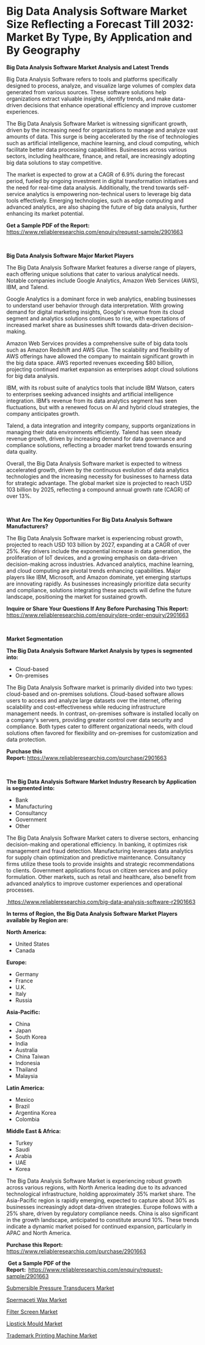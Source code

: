 <p><h1>Big Data Analysis Software Market Size Reflecting a Forecast Till 2032: Market By Type, By Application and By Geography</h1></p><p><strong>Big Data Analysis Software Market Analysis and Latest Trends</strong></p>
<p><p>Big Data Analysis Software refers to tools and platforms specifically designed to process, analyze, and visualize large volumes of complex data generated from various sources. These software solutions help organizations extract valuable insights, identify trends, and make data-driven decisions that enhance operational efficiency and improve customer experiences.</p><p>The Big Data Analysis Software Market is witnessing significant growth, driven by the increasing need for organizations to manage and analyze vast amounts of data. This surge is being accelerated by the rise of technologies such as artificial intelligence, machine learning, and cloud computing, which facilitate better data processing capabilities. Businesses across various sectors, including healthcare, finance, and retail, are increasingly adopting big data solutions to stay competitive.</p><p>The market is expected to grow at a CAGR of 6.9% during the forecast period, fueled by ongoing investment in digital transformation initiatives and the need for real-time data analysis. Additionally, the trend towards self-service analytics is empowering non-technical users to leverage big data tools effectively. Emerging technologies, such as edge computing and advanced analytics, are also shaping the future of big data analysis, further enhancing its market potential.</p></p>
<p><strong>Get a Sample PDF of the Report:&nbsp;</strong> <a href="https://www.reliableresearchiq.com/enquiry/request-sample/2901663?utm_campaign=1129&utm_medium=2&utm_source=Github&utm_content=ia&utm_term=16032025&utm_id=big-data-analysis-software">https://www.reliableresearchiq.com/enquiry/request-sample/2901663</a></p>
<p>&nbsp;</p>
<p><strong>Big Data Analysis Software Major Market Players</strong></p>
<p><p>The Big Data Analysis Software Market features a diverse range of players, each offering unique solutions that cater to various analytical needs. Notable companies include Google Analytics, Amazon Web Services (AWS), IBM, and Talend.</p><p>Google Analytics is a dominant force in web analytics, enabling businesses to understand user behavior through data interpretation. With growing demand for digital marketing insights, Google's revenue from its cloud segment and analytics solutions continues to rise, with expectations of increased market share as businesses shift towards data-driven decision-making.</p><p>Amazon Web Services provides a comprehensive suite of big data tools such as Amazon Redshift and AWS Glue. The scalability and flexibility of AWS offerings have allowed the company to maintain significant growth in the big data space. AWS reported revenues exceeding $80 billion, projecting continued market expansion as enterprises adopt cloud solutions for big data analysis.</p><p>IBM, with its robust suite of analytics tools that include IBM Watson, caters to enterprises seeking advanced insights and artificial intelligence integration. IBM’s revenue from its data analytics segment has seen fluctuations, but with a renewed focus on AI and hybrid cloud strategies, the company anticipates growth.</p><p>Talend, a data integration and integrity company, supports organizations in managing their data environments efficiently. Talend has seen steady revenue growth, driven by increasing demand for data governance and compliance solutions, reflecting a broader market trend towards ensuring data quality.</p><p>Overall, the Big Data Analysis Software market is expected to witness accelerated growth, driven by the continuous evolution of data analytics technologies and the increasing necessity for businesses to harness data for strategic advantage. The global market size is projected to reach USD 103 billion by 2025, reflecting a compound annual growth rate (CAGR) of over 13%.</p></p>
<p>&nbsp;</p>
<p><strong>What Are The Key Opportunities For Big Data Analysis Software Manufacturers?</strong></p>
<p><p>The Big Data Analysis Software market is experiencing robust growth, projected to reach USD 103 billion by 2027, expanding at a CAGR of over 25%. Key drivers include the exponential increase in data generation, the proliferation of IoT devices, and a growing emphasis on data-driven decision-making across industries. Advanced analytics, machine learning, and cloud computing are pivotal trends enhancing capabilities. Major players like IBM, Microsoft, and Amazon dominate, yet emerging startups are innovating rapidly. As businesses increasingly prioritize data security and compliance, solutions integrating these aspects will define the future landscape, positioning the market for sustained growth.</p></p>
<p><strong>Inquire or Share Your Questions If Any Before Purchasing This Report:</strong> <a href="https://www.reliableresearchiq.com/enquiry/pre-order-enquiry/2901663?utm_campaign=1129&utm_medium=2&utm_source=Github&utm_content=ia&utm_term=16032025&utm_id=big-data-analysis-software">https://www.reliableresearchiq.com/enquiry/pre-order-enquiry/2901663</a></p>
<p>&nbsp;</p>
<p><strong>Market Segmentation</strong></p>
<p><strong>The Big Data Analysis Software Market Analysis by types is segmented into:</strong></p>
<p><ul><li>Cloud-based</li><li>On-premises</li></ul></p>
<p><p>The Big Data Analysis Software market is primarily divided into two types: cloud-based and on-premises solutions. Cloud-based software allows users to access and analyze large datasets over the internet, offering scalability and cost-effectiveness while reducing infrastructure management needs. In contrast, on-premises software is installed locally on a company's servers, providing greater control over data security and compliance. Both types cater to different organizational needs, with cloud solutions often favored for flexibility and on-premises for customization and data protection.</p></p>
<p><strong>Purchase this Report:&nbsp;</strong><a href="https://www.reliableresearchiq.com/purchase/2901663?utm_campaign=1129&utm_medium=2&utm_source=Github&utm_content=ia&utm_term=16032025&utm_id=big-data-analysis-software">https://www.reliableresearchiq.com/purchase/2901663</a></p>
<p>&nbsp;</p>
<p><strong>The Big Data Analysis Software Market Industry Research by Application is segmented into:</strong></p>
<p><ul><li>Bank</li><li>Manufacturing</li><li>Consultancy</li><li>Government</li><li>Other</li></ul></p>
<p><p>The Big Data Analysis Software Market caters to diverse sectors, enhancing decision-making and operational efficiency. In banking, it optimizes risk management and fraud detection. Manufacturing leverages data analytics for supply chain optimization and predictive maintenance. Consultancy firms utilize these tools to provide insights and strategic recommendations to clients. Government applications focus on citizen services and policy formulation. Other markets, such as retail and healthcare, also benefit from advanced analytics to improve customer experiences and operational processes.</p></p>
<p><a href="https://www.reliableresearchiq.com/big-data-analysis-software-r2901663?utm_campaign=1129&utm_medium=2&utm_source=Github&utm_content=ia&utm_term=16032025&utm_id=big-data-analysis-software">&nbsp;https://www.reliableresearchiq.com/big-data-analysis-software-r2901663</a></p>
<p><strong>In terms of Region, the Big Data Analysis Software Market Players available by Region are:</strong></p>
<p>
    <p> <strong> North America: </strong>
        <ul>
            <li>United States</li>
            <li>Canada</li>
        </ul>
        </p> 
    <p> <strong> Europe: </strong>
        <ul>
            <li>Germany</li>
            <li>France</li>
            <li>U.K.</li>
            <li>Italy</li>
            <li>Russia</li>
        </ul>
        </p> 
    <p> <strong> Asia-Pacific: </strong>
        <ul>
            <li>China</li>
            <li>Japan</li>
            <li>South Korea</li>
            <li>India</li>
            <li>Australia</li>
            <li>China Taiwan</li>
            <li>Indonesia</li>
            <li>Thailand</li>
            <li>Malaysia</li>
        </ul>
        </p> 
    <p> <strong> Latin America: </strong>
        <ul>
            <li>Mexico</li>
            <li>Brazil</li>
            <li>Argentina Korea</li>
            <li>Colombia</li>
        </ul>
        </p> 
    <p> <strong> Middle East & Africa: </strong>
        <ul>
            <li>Turkey</li>
            <li>Saudi</li>
            <li>Arabia</li>
            <li>UAE</li>
            <li>Korea</li>
        </ul>
    </p>
    </p>
<p><p>The Big Data Analysis Software Market is experiencing robust growth across various regions, with North America leading due to its advanced technological infrastructure, holding approximately 35% market share. The Asia-Pacific region is rapidly emerging, expected to capture about 30% as businesses increasingly adopt data-driven strategies. Europe follows with a 25% share, driven by regulatory compliance needs. China is also significant in the growth landscape, anticipated to constitute around 10%. These trends indicate a dynamic market poised for continued expansion, particularly in APAC and North America.</p></p>
<p><strong>Purchase this Report: </strong><a href="https://www.reliableresearchiq.com/purchase/2901663?utm_campaign=1129&utm_medium=2&utm_source=Github&utm_content=ia&utm_term=16032025&utm_id=big-data-analysis-software">https://www.reliableresearchiq.com/purchase/2901663</a></p>
<p>&nbsp;<strong>Get a Sample PDF of the Report:&nbsp;&nbsp;</strong><a href="https://www.reliableresearchiq.com/enquiry/request-sample/2901663?utm_campaign=1129&utm_medium=2&utm_source=Github&utm_content=ia&utm_term=16032025&utm_id=big-data-analysis-software">https://www.reliableresearchiq.com/enquiry/request-sample/2901663</a></p>
<p><strong></strong></p>
<p><p><a href="https://github.com/stunzkocotpv/Market-Research-Report-List-1/blob/main/submersible-pressure-transducers-market.md?utm_campaign=1129&utm_medium=2&utm_source=Github&utm_content=ia&utm_term=16032025&utm_id=big-data-analysis-software">Submersible Pressure Transducers Market</a></p><p><a href="https://github.com/sulvantomppa/Market-Research-Report-List-1/blob/main/spermaceti-wax-market.md?utm_campaign=1129&utm_medium=2&utm_source=Github&utm_content=ia&utm_term=16032025&utm_id=big-data-analysis-software">Spermaceti Wax Market</a></p><p><a href="https://github.com/iwanesucices/Market-Research-Report-List-1/blob/main/filter-screen-market.md?utm_campaign=1129&utm_medium=2&utm_source=Github&utm_content=ia&utm_term=16032025&utm_id=big-data-analysis-software">Filter Screen Market</a></p><p><a href="https://github.com/snapetylerho/Market-Research-Report-List-1/blob/main/lipstick-mould-market.md?utm_campaign=1129&utm_medium=2&utm_source=Github&utm_content=ia&utm_term=16032025&utm_id=big-data-analysis-software">Lipstick Mould Market</a></p><p><a href="https://github.com/trenkkwasek84/Market-Research-Report-List-1/blob/main/trademark-printing-machine-market.md?utm_campaign=1129&utm_medium=2&utm_source=Github&utm_content=ia&utm_term=16032025&utm_id=big-data-analysis-software">Trademark Printing Machine Market</a></p></p>